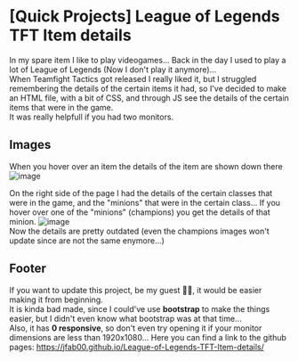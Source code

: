 # [Quick Projects] League of Legends TFT Item details
  
In my spare item I like to play videogames... Back in the day I used to play a lot of League of Legends (Now I don't play it anymore)...  
When Teamfight Tactics got released I really liked it, but I struggled remembering the details of the certain items it had, so I've decided to make an HTML file, with a bit of CSS, and through JS see the details of the certain items that were in the game.  
It was really helpfull if you had two monitors.  

## Images
When you hover over an item the details of the item are shown down there  
![image](https://user-images.githubusercontent.com/47055309/142884574-d7cdc9a8-3e11-44cf-8673-f142cdace7e7.png)  
  
On the right side of the page I had the details of the certain classes that were in the game, and the "minions" that were in the certain class...
If you hover over one of the "minions" (champions) you get the details of that minion.
![image](https://user-images.githubusercontent.com/47055309/142885072-300b1918-12e5-4a50-9024-ef8cef39ad1d.png)  
Now the details are pretty outdated (even the champions images won't update since are not the same enymore...)  

## Footer
If you want to update this project, be my guest 🤣🤣, it would be easier making it from beginning.  
It is kinda bad made, since I could've use **bootstrap** to make the things easier, but I didn't even know what bootstrap was at that time...  
Also, it has **0 responsive**, so don't even try opening it if your monitor dimensions are less than 1920x1080...
Here you can find a link to the github pages: https://jfab00.github.io/League-of-Legends-TFT-Item-details/
